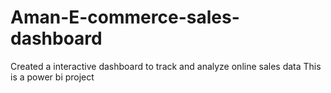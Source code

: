 # Aman-E-commerce-sales-dashboard
Created a interactive dashboard to track and analyze online sales data
This is a power bi project
